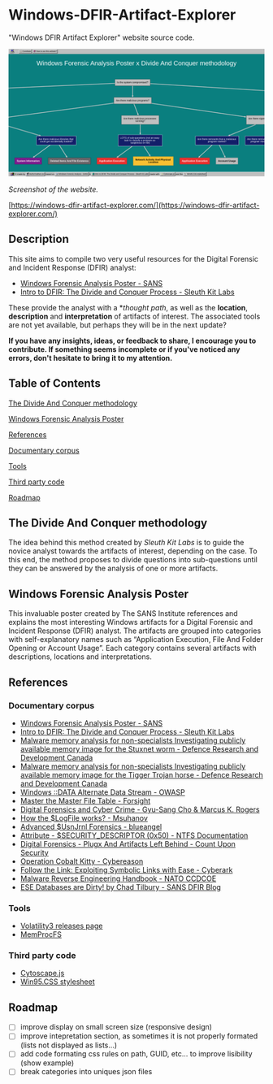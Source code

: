 # Windows-DFIR-Artifact-Explorer

"Windows DFIR Artifact Explorer" website source code.

![Screenshot of the website.](assets/img/screenshot.png)

*Screenshot of the website.*

[https://windows-dfir-artifact-explorer.com/](https://windows-dfir-artifact-explorer.com/)

## Description

This site aims to compile two very useful resources for the Digital Forensic and Incident Response (DFIR) analyst:

- [Windows Forensic Analysis Poster - SANS](https://www.sans.org/posters/windows-forensic-analysis/)
- [Intro to DFIR: The Divide and Conquer Process - Sleuth Kit Labs](https://training.sleuthkitlabs.com/courses/intro-to-divide-and-conquer)

These provide the analyst with a **thought path*, as well as the **location**, **description** and **interpretation** of artifacts of interest. The associated tools are not yet available, but perhaps they will be in the next update?

**If you have any insights, ideas, or feedback to share, I encourage you to contribute. If something seems incomplete or if you've noticed any errors, don't hesitate to bring it to my attention.**

## Table of Contents

[The Divide And Conquer methodology](#the-divide-and-conquer-methodology)

[Windows Forensic Analysis Poster](#windows-forensic-analysis-poster)

[References](#references)

  [Documentary corpus](#documentary-corpus)
  
  [Tools](#tools)
  
  [Third party code](#third-party-code)
  
[Roadmap](#roadmap)

## The Divide And Conquer methodology

The idea behind this method created by *Sleuth Kit Labs* is to guide the novice analyst towards the artifacts of interest, depending on the case. To this end, the method proposes to divide questions into sub-questions until they can be answered by the analysis of one or more artifacts.

## Windows Forensic Analysis Poster

This invaluable poster created by The SANS Institute references and explains the most interesting Windows artifacts for a Digital Forensic and Incident Response (DFIR) analyst. The artifacts are grouped into categories with self-explanatory names such as “Application Execution, File And Folder Opening or Account Usage”. Each category contains several artifacts with descriptions, locations and interpretations.

## References

### Documentary corpus

- [Windows Forensic Analysis Poster - SANS](https://www.sans.org/posters/windows-forensic-analysis/)
- [Intro to DFIR: The Divide and Conquer Process - Sleuth Kit Labs](https://training.sleuthkitlabs.com/courses/intro-to-divide-and-conquer)
- [Malware memory analysis for non-specialists Investigating publicly available memory image for the Stuxnet worm - Defence Research and Development Canada](https://publications.gc.ca/collections/collection_2015/rddc-drdc/D68-2-1-2013-eng.pdf)
- [Malware memory analysis for non-specialists Investigating publicly available memory image for the Tigger Trojan horse - Defence Research and Development Canada](https://apps.dtic.mil/sti/tr/pdf/AD1004008.pdf)
- [Windows ::DATA Alternate Data Stream - OWASP](https://owasp.org/www-community/attacks/Windows_alternate_data_stream)
- [Master the Master File Table - Forsight](https://forsight.fr/static/media/mft.e01065cd365882356726.pdf)
- [Digital Forensics and Cyber Crime - Gyu-Sang Cho & Marcus K. Rogers](https://link.springer.com/chapter/10.1007/978-3-642-35515-8_18)
- [How the $LogFile works? - Msuhanov](https://dfir.ru/2019/02/16/how-the-logfile-works/)
- [Advanced $UsnJrnl Forensics - blueangel](http://forensicinsight.org/wp-content/uploads/2013/07/F-INSIGHT-Advanced-UsnJrnl-Forensics-English.pdf)
- [Attribute - $SECURITY_DESCRIPTOR (0x50) - NTFS Documentation](https://flatcap.github.io/linux-ntfs/ntfs/attributes/security_descriptor.html)
- [Digital Forensics - Plugx And Artifacts Left Behind - Count Upon Security](https://countuponsecurity.com/tag/ntfs-logfile/)
- [Operation Cobalt Kitty - Cybereason](https://cdn2.hubspot.net/hubfs/3354902/Cybereason%20Labs%20Analysis%20Operation%20Cobalt%20Kitty.pdf)
- [Follow the Link: Exploiting Symbolic Links with Ease - Cyberark](https://www.cyberark.com/resources/threat-research-blog/follow-the-link-exploiting-symbolic-links-with-ease)
- [Malware Reverse Engineering Handbook - NATO CCDCOE](https://ccdcoe.org/uploads/2020/07/Malware_Reverse_Engineering_Handbook.pdf)
- [ESE Databases are Dirty! by Chad Tilbury - SANS DFIR Blog](https://www.sans.org/blog/ese-databases-are-dirty/)

### Tools

- [Volatility3 releases page](https://github.com/volatilityfoundation/volatility3/releases)
- [MemProcFS](https://github.com/ufrisk/MemProcFS)

### Third party code

- [Cytoscape.js](https://js.cytoscape.org/)
- [Win95.CSS stylesheet](https://alexbsoft.github.io/win95.css/)

## Roadmap

- [ ] improve display on small screen size (responsive design)
- [ ] improve intepretation section, as sometimes it is not properly formated (lists not displayed as lists...)
- [ ] add code formating css rules on path, GUID, etc... to improve lisibility (show example)
- [ ] break categories into uniques json files
